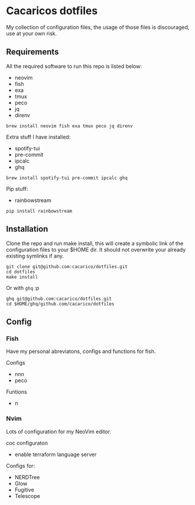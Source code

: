 # Cacaricos dotfiles

My collection of configuration files, the usage of those files is discouraged, use at your own risk.

## Requirements

All the required software to run this repo is listed below:
* neovim
* fish
* exa
* tmux
* peco
* jq
* direnv

```
brew install neovim fish exa tmux peco jq direnv
```
Extra stuff I have installed:
* spotify-tui
* pre-commit
* ipcalc
* ghq

```
brew install spotify-tui pre-commit ipcalc ghq
```

Pip stuff:
* rainbowstream

```
pip install rainbowstream
```

## Installation

Clone the repo and run make install, this will create a symbolic link of the configuration files to your $HOME dir. It should not overwrite your already existing symlinks if any.
```
git clone git@github.com:cacarico/dotfiles.git
cd dotfiles
make install
```

Or with `ghq` :p
```
ghq git@github.com:cacarico/dotfiles.git
cd $HOME/ghq/github.com/cacarico/dotfiles
```

## Config

### Fish

Have my personal abreviatons, configs and functions for fish.

Configs
* nnn
* peco

Funtions
* n

### Nvim

Lots of configuration for my NeoVim editor.

coc configuraton
* enable terraform language server


Configs for:
* NERDTree
* Glow
* Fugitive
* Telescope

